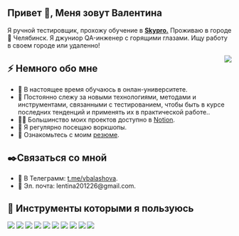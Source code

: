 <h2>Привет 👋, Меня зовут Валентина</a></h2>
<p>Я ручной тестировщик, прохожу обучение в <strong><a href="https://my.sky.pro">Skypro.</a></strong> Проживаю в городе 🌁 Челябинск. Я джуниор QA-инженер с горящими глазами. Ищу работу в своем городе или удаленно! </p>

<img align="right" src="https://img.hhcdn.ru/photo/738298072.jpeg?t=1697698269&h=7VqNtvFan5C6CuTjw1EY0g" />
<h2>⚡️ Немного обо мне</h2>
<ul>
<li>🔭 В настоящее время обучаюсь в онлан-университете</a>.</li>
<li>🧐 Постоянно слежу за новыми технологиями, методами и инструментами, связанными с тестированием, чтобы быть в курсе последних тенденций и применять их в практической работе.</strong>.</li>
<li>👨‍💻 Большинство моих проектов доступно в  <a href="https://www.notion.so/c07d170295ee4c67859bf4d95fd6ac1b">Notion</a>.</li>
<li>📝 Я регулярно посещаю воркшопы</a>.</li>
<li>📙 Ознакомьтесь с моим <a href="https://chelyabinsk.hh.ru/resume/41d0150fff0c76b0320039ed1f656161556142">резюме</a>.</li>
</ul>
<h2> ✒️Связаться со мной</h2>
<ul>
<li>💬 В Телеграмм: <a href="https://t.me/vbalashova"> t.me/vbalashova</a>.</li>
<li>🎉 Эл. почта: lentina201226@gmail.com.</strong></li>
</ul>

<h2>🚀 Инструменты которыми я пользуюсь</h2>
<p>
<a href="https://jmeter.apache.org/"><img src="https://img.shields.io/badge/Jmeter-red"></a>
  <a href="https://soapui.ru/"><img src="https://img.shields.io/badge/SoapUI-yellow"></a>
  <a href="https://www.pgadmin.org/download/"><img src="https://img.shields.io/badge/PgAdmin4-blue"></a>
  <a href="https://petstore.swagger.io/#/"><img src="https://img.shields.io/badge/Swagger-green"></a> 
  <a href="https://www.notion.so/Portfolio-5845da22ea064a4c98020d4107fe884b"><img src="https://img.shields.io/badge/Notion-black"></a>
 <a href="https://chlist.sitechco.ru/login"><img src="https://img.shields.io/badge/Sitechco-cyan"></a>
  <a href="https://miro.com"><img src="https://img.shields.io/badge/Miro-yellow"></a>
<a href="https://www.postman.com/"><img src="https://img.shields.io/badge/Postman-orange"></a>
<a href="https://www.atlassian.com/software"><img src="https://img.shields.io/badge/Jira-black"></a>
 <a href="https://app.qase.io"><img src="https://img.shields.io/badge/Gase-blue"></a> 
</p>

